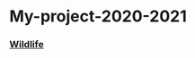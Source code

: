 # My-project-2020-2021
### [Wildlife](https://rolling-scopes-school.github.io/ckachok-JSFE2021Q1/wildlife/)